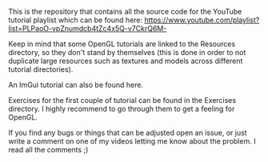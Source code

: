 This is the repository that contains all the source code for the YouTube tutorial playlist which can be found here: https://www.youtube.com/playlist?list=PLPaoO-vpZnumdcb4tZc4x5Q-v7CkrQ6M-

Keep in mind that some OpenGL tutorials are linked to the Resources directory, so they don't stand by themselves (this is done in order to not duplicate large resources such as textures and models across different tutorial directories).

An ImGui tutorial can also be found here.

Exercises for the first couple of tutorial can be found in the Exercises directory. I highly recommend to go through them to get a feeling for OpenGL.

If you find any bugs or things that can be adjusted open an issue, or just write a comment on one of my videos letting me know about the problem. I read all the comments ;)
